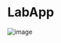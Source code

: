 # LabApp

![image](https://user-images.githubusercontent.com/61596919/163283680-9c1e7117-2ac7-4038-b12c-45fac121fdbb.png)
